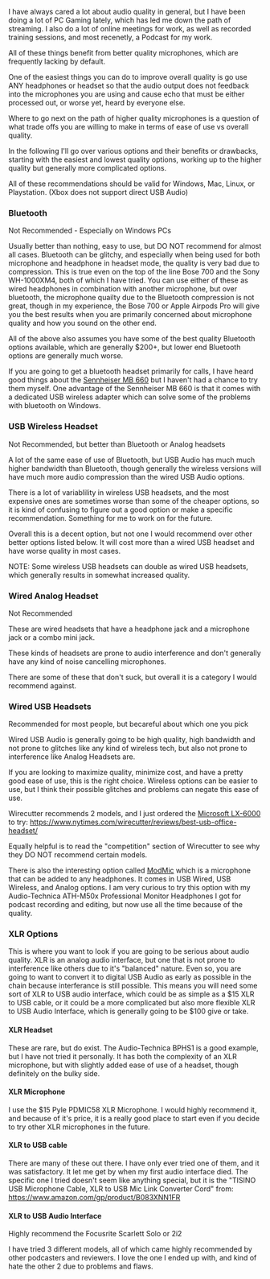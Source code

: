 
I have always cared a lot about audio quality in general, but I have been doing a lot of PC Gaming lately, which has led me down the path of streaming. I also do a lot of online meetings for work, as well as recorded training sessions, and most recenetly, a Podcast for my work.

All of these things benefit from better quality microphones, which are frequently lacking by default.

One of the easiest things you can do to improve overall quality is go use ANY headphones or headset so that the audio output does not feedback into the microphones you are using and cause echo that must be either processed out, or worse yet, heard by everyone else.

Where to go next on the path of higher quality microphones is a question of what trade offs you are willing to make in terms of ease of use vs overall quality.

In the following I'll go over various options and their benefits or drawbacks, starting with the easiest and lowest quality options, working up to the higher quality but generally more complicated options.

All of these recommendations should be valid for Windows, Mac, Linux, or Playstation. (Xbox does not support direct USB Audio)


### Bluetooth

Not Recommended - Especially on Windows PCs

Usually better than nothing, easy to use, but DO NOT recommend for almost all cases. Bluetooth can be glitchy, and especially when being used for both microphone and headphone in headset mode, the quality is very bad due to compression. This is true even on the top of the line Bose 700 and the Sony WH-1000XM4, both of which I have tried. You can use either of these as wired headphones in combination with another microphone, but over bluetooth, the microphone quailty due to the Bluetooth compression is not great, though in my experience, the Bose 700 or Apple Airpods Pro will give you the best results when you are primarily concerned about microphone quality and how you sound on the other end.

All of the above also assumes you have some of the best quality Bluetooth options available, which are generally $200+, but lower end Bluetooth options are generally much worse.

If you are going to get a bluetooth headset primarily for calls, I have heard good things about the [Sennheiser MB 660](https://www.amazon.com/Sennheiser-MB-660-MS-507093/dp/B01MG5DSPS) but I haven't had a chance to try them myself. One advantage of the Sennheiser MB 660 is that it comes with a dedicated USB wireless adapter which can solve some of the problems with bluetooth on Windows.


### USB Wireless Headset

Not Recommended, but better than Bluetooth or Analog headsets

A lot of the same ease of use of Bluetooth, but USB Audio has much much higher bandwidth than Bluetooth, though generally the wireless versions will have much more audio compression than the wired USB Audio options.

There is a lot of variablility in wireless USB headsets, and the most expensive ones are sometimes worse than some of the cheaper options, so it is kind of confusing to figure out a good option or make a specific recommendation. Something for me to work on for the future.

Overall this is a decent option, but not one I would recommend over other better options listed below. It will cost more than a wired USB headset and have worse quality in most cases.

NOTE: Some wireless USB headsets can double as wired USB headsets, which generally results in somewhat increased quality.


### Wired Analog Headset

Not Recommended

These are wired headsets that have a headphone jack and a microphone jack or a combo mini jack.

These kinds of headsets are prone to audio interference and don't generally have any kind of noise cancelling microphones.

There are some of these that don't suck, but overall it is a category I would recommend against. 


### Wired USB Headsets

Recommended for most people, but becareful about which one you pick

Wired USB Audio is generally going to be high quality, high bandwidth and not prone to glitches like any kind of wireless tech, but also not prone to interference like Analog Headsets are.

If you are looking to maximize quality, minimize cost, and have a pretty good ease of use, this is the right choice. Wireless options can be easier to use, but I think their possible glitches and problems can negate this ease of use.

Wirecutter recommends 2 models, and I just ordered the [Microsoft LX-6000](https://www.amazon.com/Microsoft-LifeChat-LX-6000-for-Business/dp/B00465UNYI) to try: https://www.nytimes.com/wirecutter/reviews/best-usb-office-headset/

Equally helpful is to read the "competition" section of Wirecutter to see why they DO NOT recommend certain models.

There is also the interesting option called [ModMic](https://www.amazon.com/dp/B07YN26PBT) which is a microphone that can be added to any headphones. It comes in USB Wired, USB Wireless, and Analog options. I am very curious to try this option with my Audio-Technica ATH-M50x Professional Monitor Headphones I got for podcast recording and editing, but now use all the time because of the quality.


### XLR Options

This is where you want to look if you are going to be serious about audio quality. XLR is an analog audio interface, but one that is not prone to interference like others due to it's "balanced" nature. Even so, you are going to want to convert it to digital USB Audio as early as possible in the chain because interferance is still possible. This means you will need some sort of XLR to USB audio interface, which could be as simple as a $15 XLR to USB cable, or it could be a more complicated but also more flexible XLR to USB Audio Interface, which is generally going to be $100 give or take.

#### XLR Headset

These are rare, but do exist. The Audio-Technica BPHS1 is a good example, but I have not tried it personally. It has both the complexity of an XLR microphone, but with slightly added ease of use of a headset, though definitely on the bulky side. 

#### XLR Microphone

I use the $15 Pyle PDMIC58 XLR Microphone. I would highly recommend it, and because of it's price, it is a really good place to start even if you decide to try other XLR microphones in the future. 

#### XLR to USB cable

There are many of these out there. I have only ever tried one of them, and it was satisfactory. It let me get by when my first audio interface died. The specific one I tried doesn't seem like anything special, but it is the "TISINO USB Microphone Cable, XLR to USB Mic Link Converter Cord" from: https://www.amazon.com/gp/product/B083XNN1FR

#### XLR to USB Audio Interface

Highly recommend the Focusrite Scarlett Solo or 2i2

I have tried 3 different models, all of which came highly recommended by other podcasters and reviewers. I love the one I ended up with, and kind of hate the other 2 due to problems and flaws. 
